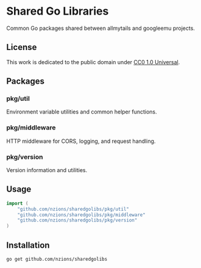 # Shared Go Libraries

Common Go packages shared between allmytails and googleemu projects.

## License

This work is dedicated to the public domain under [CC0 1.0 Universal](LICENSE).

## Packages

### pkg/util
Environment variable utilities and common helper functions.

### pkg/middleware  
HTTP middleware for CORS, logging, and request handling.

### pkg/version
Version information and utilities.

## Usage

```go
import (
    "github.com/nzions/sharedgolibs/pkg/util"
    "github.com/nzions/sharedgolibs/pkg/middleware"
    "github.com/nzions/sharedgolibs/pkg/version"
)
```

## Installation

```bash
go get github.com/nzions/sharedgolibs
```
